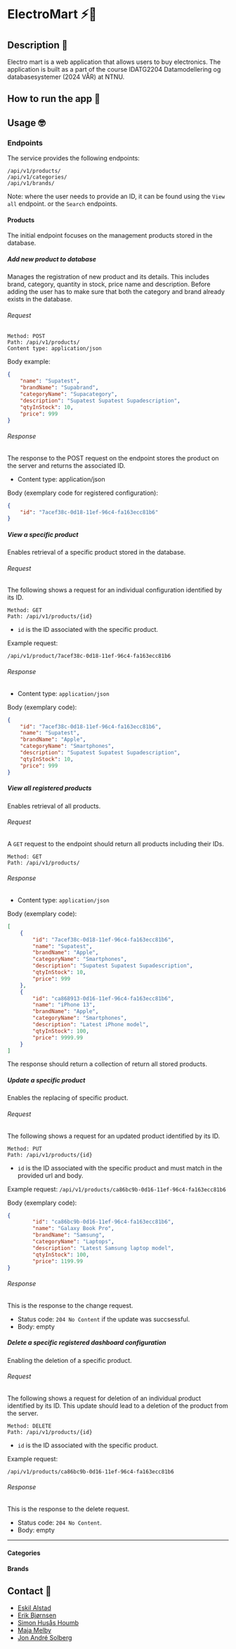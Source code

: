 # ElectroMart ⚡️🛒

## Description 📜
Electro mart is a web application that allows users to buy electronics.
The application is built as a part of the course IDATG2204 Datamodellering og databasesystemer (2024 VÅR) at NTNU.

## How to run the app 🤨

## Usage 🤓

### Endpoints

The service provides the following endpoints:

```plaintext
/api/v1/products/
/api/v1/categories/
/api/v1/brands/
```
Note: where the user needs to provide an ID, it can be found using the `View all` endpoint. or the `Search` endpoints.

#### Products
The initial endpoint focuses on the management products stored in the database.

##### Add new product to database

Manages the registration of new product and its details. This includes brand, category, quantity in stock, price name and description. Before adding the user has to make sure that both the category and brand already exists in the database.

###### Request

```http
Method: POST
Path: /api/v1/products/
Content type: application/json
```

Body example:

```json lines
{
    "name": "Supatest",
    "brandName": "Supabrand",
    "categoryName": "Supacategory",
    "description": "Supatest Supatest Supadescription",
    "qtyInStock": 10,
    "price": 999
}
```

###### Response

The response to the POST request on the endpoint stores the product on the server and returns the associated ID. 

* Content type: application/json

Body (exemplary code for registered configuration):

```json
{
    "id": "7acef38c-0d18-11ef-96c4-fa163ecc81b6"
}
```

##### View a specific product

Enables retrieval of a specific product stored in the database.
###### Request

The following shows a request for an individual configuration identified by its ID.

```text
Method: GET
Path: /api/v1/products/{id}
```

* `id` is the ID associated with the specific product.

Example request:

```http request
/api/v1/product/7acef38c-0d18-11ef-96c4-fa163ecc81b6
```

###### Response

* Content type: `application/json`

Body (exemplary code):

```json
{
    "id": "7acef38c-0d18-11ef-96c4-fa163ecc81b6",
    "name": "Supatest",
    "brandName": "Apple",
    "categoryName": "Smartphones",
    "description": "Supatest Supatest Supadescription",
    "qtyInStock": 10,
    "price": 999
}
```

##### View all registered products

Enables retrieval of all products.

###### Request

A `GET` request to the endpoint should return all products including their IDs.

```text
Method: GET
Path: /api/v1/products/
```

###### Response

* Content type: `application/json`

Body (exemplary code):

```json lines
[
    {
        "id": "7acef38c-0d18-11ef-96c4-fa163ecc81b6",
        "name": "Supatest",
        "brandName": "Apple",
        "categoryName": "Smartphones",
        "description": "Supatest Supatest Supadescription",
        "qtyInStock": 10,
        "price": 999
    },
    {
        "id": "ca868913-0d16-11ef-96c4-fa163ecc81b6",
        "name": "iPhone 13",
        "brandName": "Apple",
        "categoryName": "Smartphones",
        "description": "Latest iPhone model",
        "qtyInStock": 100,
        "price": 9999.99
    }
]
```

The response should return a collection of return all stored products.

##### Update a specific product
Enables the replacing of specific product.

###### Request

The following shows a request for an updated product identified by its ID.

```
Method: PUT
Path: /api/v1/products/{id}
```

* `id` is the ID associated with the specific product and must match in the provided url and body.

Example request: ```/api/v1/products/ca86bc9b-0d16-11ef-96c4-fa163ecc81b6```

Body (exemplary code):

```json lines
{
        "id": "ca86bc9b-0d16-11ef-96c4-fa163ecc81b6",
        "name": "Galaxy Book Pro",
        "brandName": "Samsung",
        "categoryName": "Laptops",
        "description": "Latest Samsung laptop model",
        "qtyInStock": 100,
        "price": 1199.99
}
```

###### Response

This is the response to the change request.

* Status code: `204 No Content` if the update was succsessful.
* Body: empty

##### Delete a specific registered dashboard configuration

Enabling the deletion of a specific product.

###### Request

The following shows a request for deletion of an individual product identified by its ID. This update should lead
to a deletion of the product from the server.

```text
Method: DELETE
Path: /api/v1/products/{id}
```

* `id` is the ID associated with the specific product.

Example request:

```http request
/api/v1/products/ca86bc9b-0d16-11ef-96c4-fa163ecc81b6
```

###### Response

This is the response to the delete request.

* Status code: `204 No Content`.
* Body: empty

---


#### Categories

#### Brands


## Contact 📧

- [Eskil Alstad](mailto:eskil.alstad@ntnu.no)
- [Erik Bjørnsen](mailto:erbj@stud.ntnu.no)
- [Simon Husås Houmb](mailto:simon.h.houmb@ntnu.no)
- [Maja Melby](mailto:maja.melby@ntnu.no)
- [Jon André Solberg](mailto:jon.a.h.solberg@ntnu.no)
